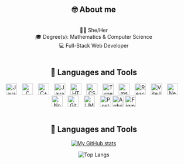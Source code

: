 <div align = "center">
    <h2> 🤓 About me</h2>

<br>
    👩🏻 She/Her
<br>
    🎓 Degree(s): Mathematics & Computer Science
<br>
    💻 Full-Stack Web Developer

</div>

<br>

<div align = "center">
    <h2>🧰 Languages and Tools</h2>
        <img alt="Java" width="30px" style="padding-right:10px;" src="https://cdn.jsdelivr.net/gh/devicons/devicon@latest/icons/java/java-original-wordmark.svg" />
        <img alt="C" width="30px" style="padding-right:10px;" src="https://cdn.jsdelivr.net/gh/devicons/devicon@latest/icons/c/c-original.svg" />
        <img alt="C++" width="30px" style="padding-right:10px;" src="https://cdn.jsdelivr.net/gh/devicons/devicon@latest/icons/cplusplus/cplusplus-original.svg" />
        <img alt="Javascript" width="30px" style="padding-right:10px;" src="https://cdn.jsdelivr.net/gh/devicons/devicon@latest/icons/javascript/javascript-original.svg" />
        <img alt="HTML" width="30px" style="padding-right:10px;" src="https://cdn.jsdelivr.net/gh/devicons/devicon@latest/icons/html5/html5-original.svg" />
        <img alt="CSS" width="30px" style="padding-right:10px;" src="https://cdn.jsdelivr.net/gh/devicons/devicon@latest/icons/css3/css3-original.svg" />
        <img alt="Typescript" width="30px" style="padding-right:10px;" src="https://cdn.jsdelivr.net/gh/devicons/devicon@latest/icons/typescript/typescript-original.svg" />
        <img alt="mssql" width="30px" style="padding-right:10px;" src="https://cdn.jsdelivr.net/gh/devicons/devicon@latest/icons/microsoftsqlserver/microsoftsqlserver-original.svg" />
        <img alt="React Js" width="30px" style="padding-right:10px;" src="https://cdn.jsdelivr.net/gh/devicons/devicon@latest/icons/react/react-original-wordmark.svg" />
        <img alt="ViteJs" width="30px" style="padding-right:10px;" src="https://cdn.jsdelivr.net/gh/devicons/devicon@latest/icons/vitejs/vitejs-original.svg" />
        <img alt="NestJs" width="30px" style="padding-right:10px;" src="https://cdn.jsdelivr.net/gh/devicons/devicon@latest/icons/nestjs/nestjs-original.svg" />
        <img alt="Node js" width="30px" style="padding-right:10px;" src="https://cdn.jsdelivr.net/gh/devicons/devicon@latest/icons/nodejs/nodejs-original-wordmark.svg" />
        <img alt="Git" width="30px" style="padding-right:10px;" src="https://cdn.jsdelivr.net/gh/devicons/devicon@latest/icons/git/git-original.svg" />
        <img alt="UML" width="30px" style="padding-right:10px;" src="https://cdn.jsdelivr.net/gh/devicons/devicon@latest/icons/unifiedmodelinglanguage/unifiedmodelinglanguage-original.svg" />
        <img alt="Postman" width="30px" src="https://cdn.jsdelivr.net/gh/devicons/devicon@latest/icons/postman/postman-original.svg" />
        <img alt="Arduino" width="30px" src="https://cdn.jsdelivr.net/gh/devicons/devicon@latest/icons/arduino/arduino-original-wordmark.svg" />
        <img alt="Figma" width="30px" src="https://cdn.jsdelivr.net/gh/devicons/devicon@latest/icons/figma/figma-original.svg" />
</div>
<br/>
<div align="center">
    <h2>🧰 Languages and Tools</h2>
    
[![My GitHub stats](https://github-readme-stats.vercel.app/api?username=smileTTP\&show_icons=true\&theme=nightowl)](https://github.com/anuraghazra/github-readme-stats) 
    
</div>
<div align="center">

![Top Langs](https://github-readme-stats.vercel.app/api/top-langs/?username=smileTTP\&layout=compact\&theme=nightowl)

</div>





